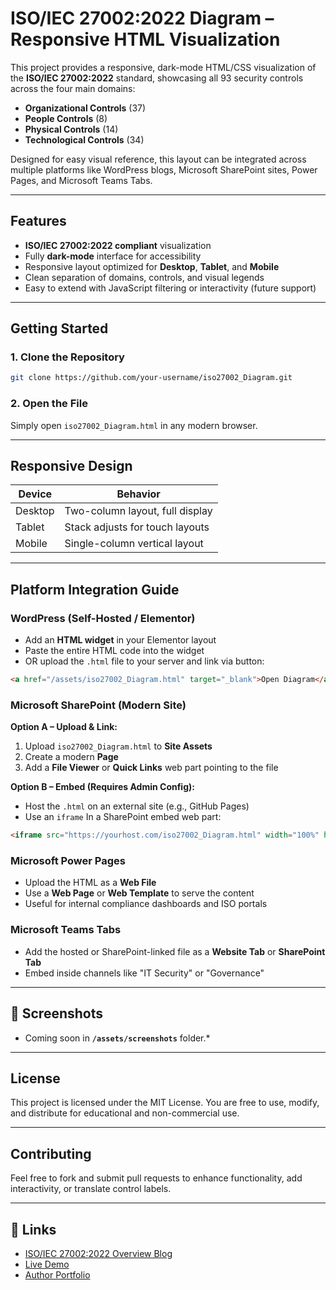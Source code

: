 # ISO/IEC 27002:2022 Diagram – Responsive HTML Visualization

This project provides a responsive, dark-mode HTML/CSS visualization of the **ISO/IEC 27002:2022** standard, showcasing all 93 security controls across the four main domains:

* **Organizational Controls** (37)
* **People Controls** (8)
* **Physical Controls** (14)
* **Technological Controls** (34)

Designed for easy visual reference, this layout can be integrated across multiple platforms like WordPress blogs, Microsoft SharePoint sites, Power Pages, and Microsoft Teams Tabs.

---

## Features

*  **ISO/IEC 27002:2022 compliant** visualization
*  Fully **dark-mode** interface for accessibility
*  Responsive layout optimized for **Desktop**, **Tablet**, and **Mobile**
*  Clean separation of domains, controls, and visual legends
*  Easy to extend with JavaScript filtering or interactivity (future support)

---

##  Getting Started

### 1. Clone the Repository

```bash
git clone https://github.com/your-username/iso27002_Diagram.git
```

### 2. Open the File

Simply open `iso27002_Diagram.html` in any modern browser.

---

##  Responsive Design

| Device  | Behavior                        |
| ------- | ------------------------------- |
| Desktop | Two-column layout, full display |
| Tablet  | Stack adjusts for touch layouts |
| Mobile  | Single-column vertical layout   |

---

##  Platform Integration Guide

###  WordPress (Self-Hosted / Elementor)

* Add an **HTML widget** in your Elementor layout
* Paste the entire HTML code into the widget
* OR upload the `.html` file to your server and link via button:

```html
<a href="/assets/iso27002_Diagram.html" target="_blank">Open Diagram</a>
```

###  Microsoft SharePoint (Modern Site)

**Option A – Upload & Link:**

1. Upload `iso27002_Diagram.html` to **Site Assets**
2. Create a modern **Page**
3. Add a **File Viewer** or **Quick Links** web part pointing to the file

**Option B – Embed (Requires Admin Config):**

* Host the `.html` on an external site (e.g., GitHub Pages)
* Use an `iframe` In a SharePoint embed web part:

```html
<iframe src="https://yourhost.com/iso27002_Diagram.html" width="100%" height="800"></iframe>
```

###  Microsoft Power Pages

* Upload the HTML as a **Web File**
* Use a **Web Page** or **Web Template** to serve the content
* Useful for internal compliance dashboards and ISO portals

###  Microsoft Teams Tabs

* Add the hosted or SharePoint-linked file as a **Website Tab** or **SharePoint Tab**
* Embed inside channels like "IT Security" or "Governance"

---

## 📸 Screenshots

* Coming soon in **`/assets/screenshots`** folder.*

---

##  License

This project is licensed under the MIT License. You are free to use, modify, and distribute for educational and non-commercial use.

---

##  Contributing

Feel free to fork and submit pull requests to enhance functionality, add interactivity, or translate control labels.

---

## 🔗 Links

* [ISO/IEC 27002:2022 Overview Blog](https://munyakazi.org/professional-blog/it-security-management-framework/)
* [Live Demo](https://yourdomain.com/path/iso27002_Diagram.html)
* [Author Portfolio](https://munyakazi.org)
